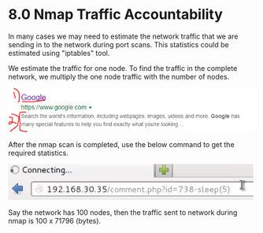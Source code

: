 # 8.0 Nmap Traffic Accountability

In many cases we may need to estimate the network traffic that we are sending in to the network during port scans. This statistics could be estimated using "iptables" tool.

We estimate the traffic for one node. To find the traffic in the complete network, we multiply the one node traffic with the number of nodes.

![](../../.gitbook/assets/image%20%2835%29.png)

After the nmap scan is completed, use the below command to get the required statistics.

![](../../.gitbook/assets/image%20%2833%29.png)

Say the network has 100 nodes, then the traffic sent to network during nmap is 100 x 71796 \(bytes\).

